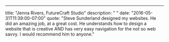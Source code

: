 ---
  title: "Jenna Rivers, FutureCraft Studio"
  description: " "
  date: "2016-05-31T11:39:00-07:00"
  quote: "Steve Sunderland designed my websites. He did an amazing job, at a great cost. He understands how to design a website that is creative AND has very easy navigation for the not so web savvy. I would recommend him to anyone."
